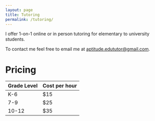 ```yaml
---
layout: page
title: Tutoring
permalink: /tutoring/
---
```


I offer 1-on-1 online or in person tutoring for elementary to university students.

To contact me feel free to email me at [aptitude.edututor@gmail.com](aptitude.edututor@gmail.com).

# Pricing

| Grade Level    | Cost per hour          | 
|:-------------|:------------------|
| K-6   | $15               |
| 7-9  | $25               | 
| 10-12  | $35               | 
